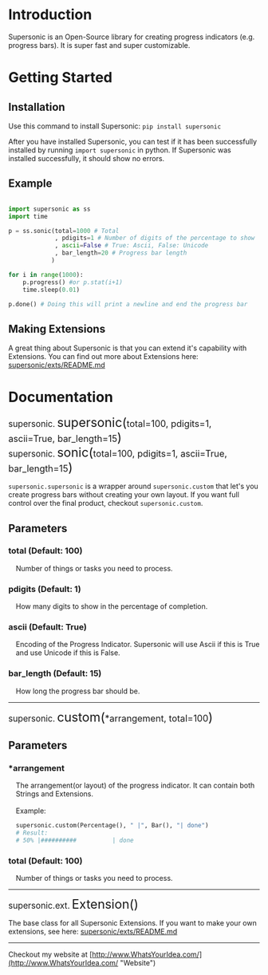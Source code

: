 # Introduction

Supersonic is an Open-Source library for creating progress indicators (e.g. progress bars). It is super fast and super customizable.

# Getting Started

## Installation

Use this command to install Supersonic: `pip install supersonic`

After you have installed Supersonic, you can test if it has been successfully installed by running `import supersonic` in python. If Supersonic was installed successfully, it should show no errors.

## Example

```python

import supersonic as ss
import time

p = ss.sonic(total=1000 # Total
		     , pdigits=1 # Number of digits of the percentage to show
		     , ascii=False # True: Ascii, False: Unicode
		     , bar_length=20 # Progress bar length
		    )

for i in range(1000):
	p.progress() #or p.stat(i+1)
	time.sleep(0.01)

p.done() # Doing this will print a newline and end the progress bar

```

## Making Extensions

A great thing about Supersonic is that you can extend it's capability with Extensions. You can find out more about Extensions here: [supersonic/exts/README.md](supersonic/exts/README.md)

# Documentation

<span style="font-size:17px;">supersonic.</span>
<span style="font-size:25px;">supersonic(<span style="font-size:18px;">total=100, pdigits=1, ascii=True, bar_length=15</span>)</span><br/>
<span style="font-size:17px;">supersonic.</span>
<span style="font-size:25px;">sonic(<span style="font-size:18px;">total=100, pdigits=1, ascii=True, bar_length=15</span>)</span>

`supersonic.supersonic` is a wrapper around `supersonic.custom` that let's you create progress bars without creating your own layout. If you want full control over the final product, checkout `supersonic.custom`.

## Parameters
### total (Default: 100)
<div style="padding-left: 15px;">
Number of things or tasks you need to process.
</div>

### pdigits (Default: 1)
<div style="padding-left: 15px;">
How many digits to show in the percentage of completion.
</div>

### ascii (Default: True)
<div style="padding-left: 15px;">
Encoding of the Progress Indicator. Supersonic will use Ascii if this is True and use Unicode if this is False.
</div>

### bar_length (Default: 15)
<div style="padding-left: 15px;">
How long the progress bar should be.
</div>

<hr/>
<span style="font-size:17px;">supersonic.</span>
<span style="font-size:25px;">custom(<span style="font-size:18px;">*arrangement, total=100</span>)</span>

## Parameters
### *arrangement
<div style="padding-left: 15px;">
The arrangement(or layout) of the progress indicator. It can contain both Strings and Extensions.<br/><br/>
Example:<br/>

```python
supersonic.custom(Percentage(), " |", Bar(), "| done")
# Result: 
# 50% |##########          | done
```
</div>

### total (Default: 100)
<div style="padding-left: 15px;">
Number of things or tasks you need to process.
</div>

<hr/>
<span style="font-size:17px;">supersonic.ext.</span>
<span style="font-size:25px;">Extension()</span>

The base class for all Supersonic Extensions. If you want to make your own extensions, see here: [supersonic/exts/README.md](supersonic/exts/README.md)

<hr/>

Checkout my website at [http://www.WhatsYourIdea.com/](http://www.WhatsYourIdea.com/ "Website")
